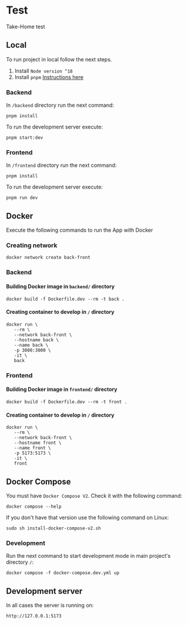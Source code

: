 # Test

Take-Home test

## Local
To run project in local follow the next steps.

1. Install `Node version ^18`
2. Install `pnpm` [Instructions here](https://pnpm.io/es/installation)

### Backend
In `/backend` directory run the next command:
```
pnpm install
```
To run the development server execute:
```
pnpm start:dev
```

### Frontend
In `/frontend` directory run the next command:
```
pnpm install
```
To run the development server execute:
```
pnpm run dev
```
## Docker
Execute the following commands to run the App with Docker
### Creating network
```
docker network create back-front
```
### Backend
#### Building Docker image in `backend/` directory
```
docker build -f Dockerfile.dev --rm -t back .
```
#### Creating container to develop in `/` directory
```
docker run \
   --rm \
   --network back-front \
   --hostname back \
   --name back \
   -p 3000:3000 \
   -it \
   back
```
### Frontend
#### Building Docker image in `frontend/` directory
```
docker build -f Dockerfile.dev --rm -t front .
```
#### Creating container to develop in `/` directory
```
docker run \
   --rm \
   --network back-front \
   --hostname front \
   --name front \
   -p 5173:5173 \
   -it \
   front
```
## Docker Compose
You must have `Docker Compose V2`. Check it with the following command:
```
docker compose --help
```
If you don't have that version use the following command on Linux:
```
sudo sh install-docker-compose-v2.sh
```
### Development
Run the next command to start development mode in main project's directory `/`:
```
docker compose -f docker-compose.dev.yml up
```

## Development server
In all cases the server is running on:
```
http://127.0.0.1:5173
```